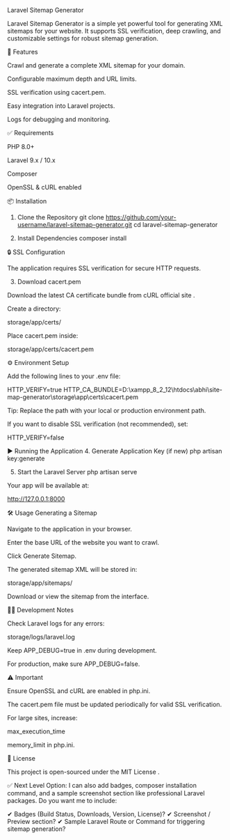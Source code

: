 Laravel Sitemap Generator

Laravel Sitemap Generator is a simple yet powerful tool for generating XML sitemaps for your website. It supports SSL verification, deep crawling, and customizable settings for robust sitemap generation.

🚀 Features

Crawl and generate a complete XML sitemap for your domain.

Configurable maximum depth and URL limits.

SSL verification using cacert.pem.

Easy integration into Laravel projects.

Logs for debugging and monitoring.

✅ Requirements

PHP 8.0+

Laravel 9.x / 10.x

Composer

OpenSSL & cURL enabled

📦 Installation
1. Clone the Repository
git clone https://github.com/your-username/laravel-sitemap-generator.git
cd laravel-sitemap-generator

2. Install Dependencies
composer install

🔒 SSL Configuration

The application requires SSL verification for secure HTTP requests.

3. Download cacert.pem

Download the latest CA certificate bundle from cURL official site
.

Create a directory:

storage/app/certs/


Place cacert.pem inside:

storage/app/certs/cacert.pem

⚙️ Environment Setup

Add the following lines to your .env file:

HTTP_VERIFY=true
HTTP_CA_BUNDLE=D:\xampp_8_2_12\htdocs\abhi\site-map-generator\storage\app\certs\cacert.pem


Tip: Replace the path with your local or production environment path.

If you want to disable SSL verification (not recommended), set:

HTTP_VERIFY=false

▶️ Running the Application
4. Generate Application Key (if new)
php artisan key:generate

5. Start the Laravel Server
php artisan serve


Your app will be available at:

http://127.0.0.1:8000

🛠 Usage
Generating a Sitemap

Navigate to the application in your browser.

Enter the base URL of the website you want to crawl.

Click Generate Sitemap.

The generated sitemap XML will be stored in:

storage/app/sitemaps/


Download or view the sitemap from the interface.

👨‍💻 Development Notes

Check Laravel logs for any errors:

storage/logs/laravel.log


Keep APP_DEBUG=true in .env during development.

For production, make sure APP_DEBUG=false.

⚠️ Important

Ensure OpenSSL and cURL are enabled in php.ini.

The cacert.pem file must be updated periodically for valid SSL verification.

For large sites, increase:

max_execution_time

memory_limit in php.ini.

📜 License

This project is open-sourced under the MIT License
.

✅ Next Level Option: I can also add badges, composer installation command, and a sample screenshot section like professional Laravel packages.
Do you want me to include:

✔ Badges (Build Status, Downloads, Version, License)?
✔ Screenshot / Preview section?
✔ Sample Laravel Route or Command for triggering sitemap generation?
